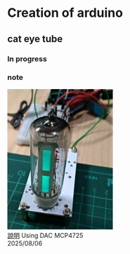 # Creation of arduino
## cat eye tube
### In progress
### note
![pic](00_cat_eye_tube/pic/s_phototype1b.jpg)<br>
[說明](00_cat_eye_tube/README.md)
Using DAC MCP4725  
2025/08/06  
